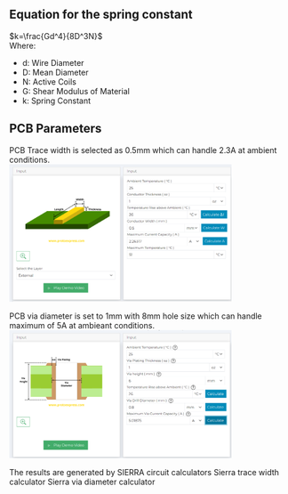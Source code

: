 ## Equation for the spring constant
$k=\frac{Gd^4}{8D^3N}$ \
Where:
- d: Wire Diameter
- D: Mean Diameter
- N: Active Coils
- G: Shear Modulus of Material
- k: Spring Constant


## PCB Parameters
PCB Trace width is selected as 0.5mm which can handle 2.3A at ambient conditions. \
<img src="Design_files/media/trace.png" width="400">

PCB via diameter is set to 1mm with 8mm hole size which can handle maximum of 5A  at ambieant conditions.\
<img src="Design_files/media/via.png" width="400">

The results are generated by SIERRA circuit calculators
Sierra trace width calculator
Sierra via diameter calculator
